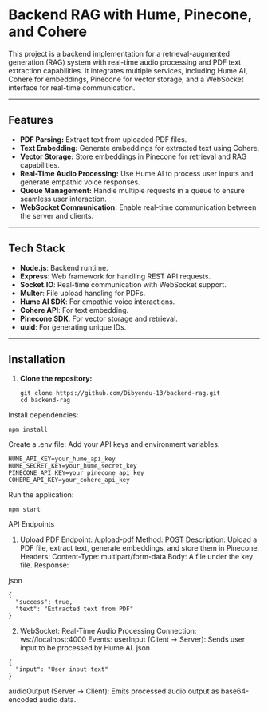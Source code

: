 # Backend RAG with Hume, Pinecone, and Cohere

This project is a backend implementation for a retrieval-augmented generation (RAG) system with real-time audio processing and PDF text extraction capabilities. It integrates multiple services, including Hume AI, Cohere for embeddings, Pinecone for vector storage, and a WebSocket interface for real-time communication.

---

## Features

- **PDF Parsing:** Extract text from uploaded PDF files.
- **Text Embedding:** Generate embeddings for extracted text using Cohere.
- **Vector Storage:** Store embeddings in Pinecone for retrieval and RAG capabilities.
- **Real-Time Audio Processing:** Use Hume AI to process user inputs and generate empathic voice responses.
- **Queue Management:** Handle multiple requests in a queue to ensure seamless user interaction.
- **WebSocket Communication:** Enable real-time communication between the server and clients.

---

## Tech Stack

- **Node.js**: Backend runtime.
- **Express**: Web framework for handling REST API requests.
- **Socket.IO**: Real-time communication with WebSocket support.
- **Multer**: File upload handling for PDFs.
- **Hume AI SDK**: For empathic voice interactions.
- **Cohere API**: For text embedding.
- **Pinecone SDK**: For vector storage and retrieval.
- **uuid**: For generating unique IDs.

---

## Installation

1. **Clone the repository:**
   ```
   git clone https://github.com/Dibyendu-13/backend-rag.git
   cd backend-rag
   ```
Install dependencies:

```
npm install
```

Create a .env file: Add your API keys and environment variables.

```
HUME_API_KEY=your_hume_api_key
HUME_SECRET_KEY=your_hume_secret_key
PINECONE_API_KEY=your_pinecone_api_key
COHERE_API_KEY=your_cohere_api_key
```

Run the application:
```
npm start
```
API Endpoints
1. Upload PDF
Endpoint: /upload-pdf
Method: POST
Description: Upload a PDF file, extract text, generate embeddings, and store them in Pinecone.
Headers: Content-Type: multipart/form-data
Body: A file under the key file.
Response:

json
```
{
  "success": true,
  "text": "Extracted text from PDF"
}
```

2. WebSocket: Real-Time Audio Processing
Connection: ws://localhost:4000
Events:
userInput (Client -> Server): Sends user input to be processed by Hume AI.
json

```
{
  "input": "User input text"
}
```
audioOutput (Server -> Client): Emits processed audio output as base64-encoded audio data.
